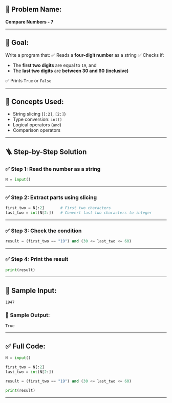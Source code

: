 ## 🧩 **Problem Name:**

**Compare Numbers - 7**

---

## 🎯 **Goal:**

Write a program that:
✅ Reads a **four-digit number** as a string
✅ Checks if:

- The **first two digits** are equal to `19`, and
- The **last two digits** are **between 30 and 60 (inclusive)**

✅ Prints `True` or `False`

---

## 🧠 **Concepts Used:**

- String slicing (`[:2]`, `[2:]`)
- Type conversion: `int()`
- Logical operators (`and`)
- Comparison operators

---

## 🪜 **Step-by-Step Solution**

### ✅ Step 1: Read the number as a string

```python
N = input()
```

---

### ✅ Step 2: Extract parts using slicing

```python
first_two = N[:2]       # First two characters
last_two = int(N[2:])   # Convert last two characters to integer
```

---

### ✅ Step 3: Check the condition

```python
result = (first_two == "19") and (30 <= last_two <= 60)
```

---

### ✅ Step 4: Print the result

```python
print(result)
```

---

## 🧪 Sample Input:

```
1947
```

### 🧾 Sample Output:

```
True
```

---

## ✅ Full Code:

```python
N = input()

first_two = N[:2]
last_two = int(N[2:])

result = (first_two == "19") and (30 <= last_two <= 60)

print(result)
```

---
